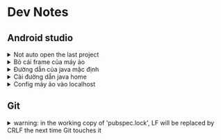 # Dev Notes

## Android studio

<details>
  <summary>Not auto open the last project</summary>

>File -> Settings -> Appearance & Behaviour -> System Settings then you have a checkbox Reopen last project on startup

![image info](1.PNG)

</details>

<details>
  <summary>Bỏ cái frame của máy ảo</summary>

![image info](2.PNG)

</details>

<details>
  <summary>Đường dẫn của java mặc định</summary>

> C:\Program Files\Android\Android Studio\jbr\bin  
> Lưu ý có \bin

</details>

<details>
  <summary>Cài đường dẫn java home</summary>

>C:\Program Files\Android\Android Studio\jbr
> Lưu ý không có \bin
![image info](3.PNG)
</details>

<details>
  <summary>Config máy ảo vào localhost</summary>

> Setting máy ảo như trong ảnh  
> Đổi endpoint về local host: <http://10.0.2.2>:[PORT]/
![image info](4.PNG)
</details>

## Git

<details>
  <summary>warning: in the working copy of 'pubspec.lock', LF will be replaced by CRLF the next time Git touches it</summary>

> git config --global core.autocrlf true  
> Sau đó cứ commit lên  
> Người khác lấy về sẽ thành crlf  
> Mình bỏ local commit rồi pull lại cũng thành crlf

</details>
